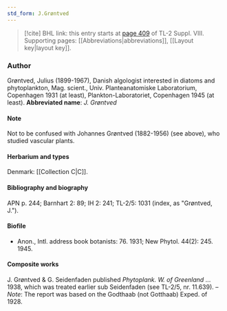 ```yaml
---
std_form: J.Grøntved
---
```


> [!cite] BHL link: this entry starts at [page 409](https://www.biodiversitylibrary.org/page/33258887) of TL-2 Suppl. VIII.
> Supporting pages: [[Abbreviations|abbreviations]], [[Layout key|layout key]].

### Author

Grøntved, Julius (1899-1967), Danish algologist interested in diatoms and phytoplankton, Mag. scient., Univ. Planteanatomiske Laboratorium, Copenhagen 1931 (at least), Plankton-Laboratoriet, Copenhagen 1945 (at least). 
**Abbreviated name**: *J. Grøntved*

#### Note

Not to be confused with Johannes Grøntved (1882-1956) (see above), who studied vascular plants.

#### Herbarium and types

Denmark: [[Collection C|C]].

#### Bibliography and biography

APN p. 244; Barnhart 2: 89; IH 2: 241; TL-2/5: 1031 (index, as "Grøntved, J.").

#### Biofile

- Anon., Intl. address book botanists: 76. 1931; New Phytol. 44(2): 245. 1945.

#### Composite works

J. Grøntved & G. Seidenfaden published *Phytoplank. W. of Greenland* ... 1938, which was treated earlier sub Seidenfaden (see TL-2/5, nr. 11.639). – *Note*: The report was based on the Godthaab (not Gotthaab) Exped. of 1928.

